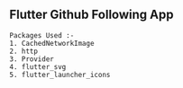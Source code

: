 ## Flutter Github Following App

```
Packages Used :-
1. CachedNetworkImage
2. http
3. Provider
4. flutter_svg
5. flutter_launcher_icons
```
